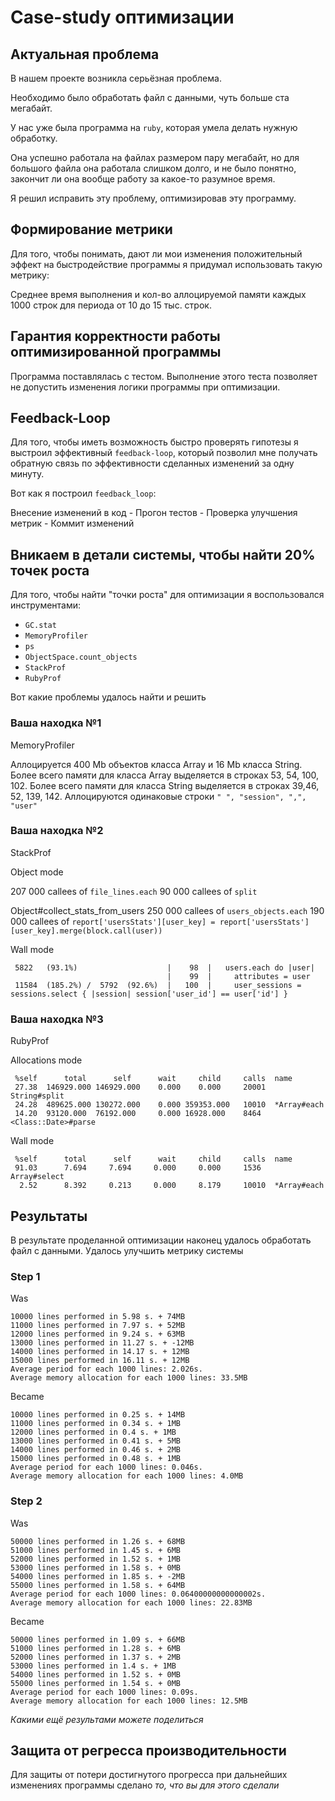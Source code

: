 # Case-study оптимизации

## Актуальная проблема
В нашем проекте возникла серьёзная проблема.

Необходимо было обработать файл с данными, чуть больше ста мегабайт.

У нас уже была программа на `ruby`, которая умела делать нужную обработку.

Она успешно работала на файлах размером пару мегабайт, но для большого файла она работала слишком долго, и не было понятно, закончит ли она вообще работу за какое-то разумное время.

Я решил исправить эту проблему, оптимизировав эту программу.

## Формирование метрики
Для того, чтобы понимать, дают ли мои изменения положительный эффект на быстродействие программы я придумал использовать такую метрику:

Среднее время выполнения и кол-во аллоцируемой памяти каждых 1000 строк для периода от 10 до 15 тыс. строк.

## Гарантия корректности работы оптимизированной программы
Программа поставлялась с тестом. Выполнение этого теста позволяет не допустить изменения логики программы при оптимизации.

## Feedback-Loop
Для того, чтобы иметь возможность быстро проверять гипотезы я выстроил эффективный `feedback-loop`, который позволил мне получать обратную связь по эффективности сделанных изменений за одну минуту.

Вот как я построил `feedback_loop`:

Внесение изменений в код - Прогон тестов - Проверка улучшения метрик - Коммит изменений

## Вникаем в детали системы, чтобы найти 20% точек роста
Для того, чтобы найти "точки роста" для оптимизации я воспользовался инструментами:

* `GC.stat`
* `MemoryProfiler`
* `ps`
* `ObjectSpace.count_objects`
* `StackProf`
* `RubyProf`

Вот какие проблемы удалось найти и решить

### Ваша находка №1
MemoryProfiler

Аллоцируется 400 Mb объектов класса Array и 16 Mb класса String.
Более всего памяти для класса Array выделяется в строках 53, 54, 100, 102.
Более всего памяти для класса String выделяется в строках 39,46, 52, 139, 142.
Аллоцируются одинаковые строки `" ", "session", ",", "user"`

### Ваша находка №2
StackProf

Object mode

207 000 callees of `file_lines.each`
90 000 callees of `split`

Object#collect_stats_from_users
250 000 callees of `users_objects.each`
190 000 callees of `report['usersStats'][user_key] = report['usersStats'][user_key].merge(block.call(user))`

Wall mode
```
 5822   (93.1%)                    |    98  |   users.each do |user|
                                   |    99  |     attributes = user
 11584  (185.2%) /  5792  (92.6%)  |   100  |     user_sessions = sessions.select { |session| session['user_id'] == user['id'] }
 ```



### Ваша находка №3
RubyProf

Allocations mode
```
 %self      total      self      wait     child     calls  name
 27.38  146929.000 146929.000    0.000    0.000     20001  String#split
 24.28  489625.000 130272.000    0.000 359353.000   10010  *Array#each
 14.20  93120.000  76192.000     0.000 16928.000    8464   <Class::Date>#parse
 ```

Wall mode
```
 %self      total      self      wait     child     calls  name
 91.03      7.694     7.694     0.000     0.000     1536   Array#select
  2.52      8.392     0.213     0.000     8.179     10010  *Array#each
```


## Результаты
В результате проделанной оптимизации наконец удалось обработать файл с данными.
Удалось улучшить метрику системы

### Step 1
Was
```
10000 lines performed in 5.98 s. + 74MB
11000 lines performed in 7.97 s. + 52MB
12000 lines performed in 9.24 s. + 63MB
13000 lines performed in 11.27 s. + -12MB
14000 lines performed in 14.17 s. + 12MB
15000 lines performed in 16.11 s. + 12MB
Average period for each 1000 lines: 2.026s.
Average memory allocation for each 1000 lines: 33.5MB
```

Became
```
10000 lines performed in 0.25 s. + 14MB
11000 lines performed in 0.34 s. + 1MB
12000 lines performed in 0.4 s. + 1MB
13000 lines performed in 0.41 s. + 5MB
14000 lines performed in 0.46 s. + 2MB
15000 lines performed in 0.48 s. + 1MB
Average period for each 1000 lines: 0.046s.
Average memory allocation for each 1000 lines: 4.0MB
```

### Step 2
Was
```
50000 lines performed in 1.26 s. + 68MB
51000 lines performed in 1.45 s. + 6MB
52000 lines performed in 1.52 s. + 1MB
53000 lines performed in 1.58 s. + 0MB
54000 lines performed in 1.85 s. + -2MB
55000 lines performed in 1.58 s. + 64MB
Average period for each 1000 lines: 0.06400000000000002s.
Average memory allocation for each 1000 lines: 22.83MB
```

Became
```
50000 lines performed in 1.09 s. + 66MB
51000 lines performed in 1.28 s. + 6MB
52000 lines performed in 1.37 s. + 2MB
53000 lines performed in 1.4 s. + 1MB
54000 lines performed in 1.52 s. + 0MB
55000 lines performed in 1.54 s. + 0MB
Average period for each 1000 lines: 0.09s.
Average memory allocation for each 1000 lines: 12.5MB
```

*Какими ещё результами можете поделиться*

## Защита от регресса производительности
Для защиты от потери достигнутого прогресса при дальнейших изменениях программы сделано *то, что вы для этого сделали*
